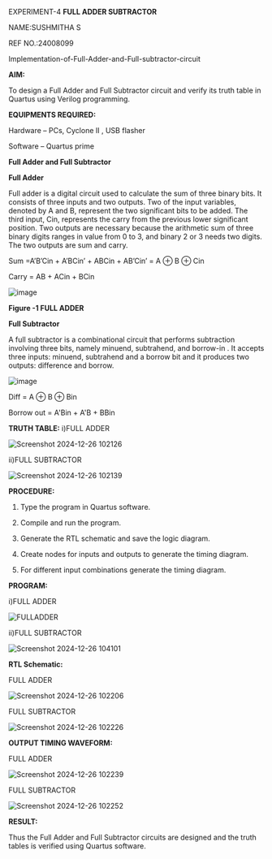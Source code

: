 EXPERIMENT-4 **FULL ADDER SUBTRACTOR**

NAME:SUSHMITHA S

REF NO.:24008099

Implementation-of-Full-Adder-and-Full-subtractor-circuit

**AIM:**

To design a Full Adder and Full Subtractor circuit and verify its truth table in Quartus using Verilog programming.

**EQUIPMENTS REQUIRED:**

Hardware – PCs, Cyclone II , USB flasher

Software – Quartus prime

**Full Adder and Full Subtractor**

**Full Adder**

Full adder is a digital circuit used to calculate the sum of three binary bits. It consists of three inputs and two outputs. Two of the input variables, denoted by A and B, represent the two significant bits to be added. The third input, Cin, represents the carry from the previous lower significant position. Two outputs are necessary because the arithmetic sum of three binary digits ranges in value from 0 to 3, and binary 2 or 3 needs two digits. The two outputs are sum and carry.

Sum =A’B’Cin + A’BCin’ + ABCin + AB’Cin’ = A ⊕ B ⊕ Cin 

Carry = AB + ACin + BCin

![image](https://github.com/naavaneetha/FULL_ADDER_SUBTRACTOR/assets/154305477/0f30ba51-5ffb-4198-845f-18e054f675e7)

**Figure -1 FULL ADDER**

**Full Subtractor**

A full subtractor is a combinational circuit that performs subtraction involving three bits, namely minuend, subtrahend, and borrow-in . It accepts three inputs: minuend, subtrahend and a borrow bit and it produces two outputs: difference and borrow.

![image](https://github.com/naavaneetha/FULL_ADDER_SUBTRACTOR/assets/154305477/02b24f51-ab51-4304-9ad6-7b81ffc1ead5)

Diff = A ⊕ B ⊕ Bin 

Borrow out = A'Bin + A'B + BBin

**TRUTH TABLE:**
i)FULL ADDER

![Screenshot 2024-12-26 102126](https://github.com/user-attachments/assets/155a719c-e378-45e0-a9be-a2da4619187f)

ii)FULL SUBTRACTOR

![Screenshot 2024-12-26 102139](https://github.com/user-attachments/assets/388a6da6-b911-48db-be17-45eabca500a7)


**PROCEDURE:**

1. Type the program in Quartus software.

2. Compile and run the program.

3. Generate the RTL schematic and save the logic diagram.

4. Create nodes for inputs and outputs to generate the timing diagram.

5. For different input combinations generate the timing diagram.



**PROGRAM:**

i)FULL ADDER

![FULLADDER](https://github.com/user-attachments/assets/842fe255-0d5d-4f2e-a8b4-d3f2a9e056f7)


ii)FULL SUBTRACTOR

![Screenshot 2024-12-26 104101](https://github.com/user-attachments/assets/6c66b889-915b-4fae-802f-46e57a8bca13)


**RTL Schematic:**

FULL ADDER

![Screenshot 2024-12-26 102206](https://github.com/user-attachments/assets/b6b0bdd9-9cc6-4249-874a-33f91d6e5ed5)

FULL SUBTRACTOR

![Screenshot 2024-12-26 102226](https://github.com/user-attachments/assets/e24fbaf6-53e4-4ab0-aabb-834601fbf3e4)


**OUTPUT TIMING WAVEFORM:**

FULL ADDER

![Screenshot 2024-12-26 102239](https://github.com/user-attachments/assets/de08e88f-a6b4-4f62-93a5-a8cd06849255)

FULL SUBTRACTOR

![Screenshot 2024-12-26 102252](https://github.com/user-attachments/assets/303bb5a1-c180-445a-a584-83fad74c8598)



**RESULT:**

Thus the Full Adder and Full Subtractor circuits are designed and the truth tables is verified using Quartus software.




